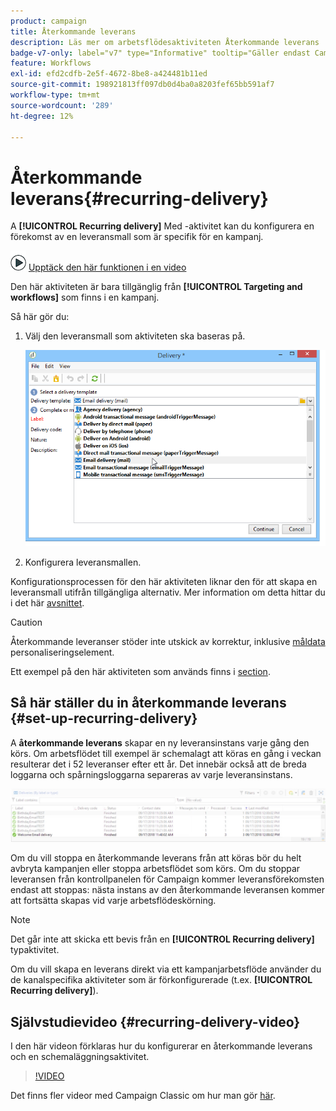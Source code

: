 ```yaml
---
product: campaign
title: Återkommande leverans
description: Läs mer om arbetsflödesaktiviteten Återkommande leverans
badge-v7-only: label="v7" type="Informative" tooltip="Gäller endast Campaign Classic v7"
feature: Workflows
exl-id: efd2cdfb-2e5f-4672-8be8-a424481b11ed
source-git-commit: 198921813ff097db0d4ba0a8203fef65bb591af7
workflow-type: tm+mt
source-wordcount: '289'
ht-degree: 12%

---
```


# Återkommande leverans{#recurring-delivery}

A **[!UICONTROL Recurring delivery]** Med -aktivitet kan du konfigurera en förekomst av en leveransmall som är specifik för en kampanj.

![](assets/do-not-localize/how-to-video.png) [Upptäck den här funktionen i en video](#recurring-delivery-video)

Den här aktiviteten är bara tillgänglig från **[!UICONTROL Targeting and workflows]** som finns i en kampanj.

Så här gör du:

1. Välj den leveransmall som aktiviteten ska baseras på.

   ![](assets/recurring_delivery_001.png)

1. Konfigurera leveransmallen.

Konfigurationsprocessen för den här aktiviteten liknar den för att skapa en leveransmall utifrån tillgängliga alternativ. Mer information om detta hittar du i det här [avsnittet](../../delivery/using/about-templates.md).

>[!CAUTION]
>
>Återkommande leveranser stöder inte utskick av korrektur, inklusive [måldata](../../workflow/using/data-life-cycle.md#target-data) personaliseringselement.

Ett exempel på den här aktiviteten som används finns i [section](sending-a-birthday-email.md#creating-a-recurring-delivery-in-a-targeting-workflow).

## Så här ställer du in återkommande leverans {#set-up-recurring-delivery}

A **återkommande leverans** skapar en ny leveransinstans varje gång den körs. Om arbetsflödet till exempel är schemalagt att köras en gång i veckan resulterar det i 52 leveranser efter ett år. Det innebär också att de breda loggarna och spårningsloggarna separeras av varje leveransinstans.

![Återkommande leverans](assets/delivery_recurring.jpg)

Om du vill stoppa en återkommande leverans från att köras bör du helt avbryta kampanjen eller stoppa arbetsflödet som körs. Om du stoppar leveransen från kontrollpanelen för Campaign kommer leveransförekomsten endast att stoppas: nästa instans av den återkommande leveransen kommer att fortsätta skapas vid varje arbetsflödeskörning.

>[!NOTE]
>
>Det går inte att skicka ett bevis från en **[!UICONTROL Recurring delivery]** typaktivitet.
> 
>Om du vill skapa en leverans direkt via ett kampanjarbetsflöde använder du de kanalspecifika aktiviteter som är förkonfigurerade (t.ex. **[!UICONTROL Recurring delivery]**).

## Självstudievideo {#recurring-delivery-video}

I den här videon förklaras hur du konfigurerar en återkommande leverans och en schemaläggningsaktivitet.

>[!VIDEO](https://video.tv.adobe.com/v/25040?quality=12)

Det finns fler videor med Campaign Classic om hur man gör [här](https://experienceleague.adobe.com/docs/campaign-classic-learn/tutorials/overview.html?lang=sv).
